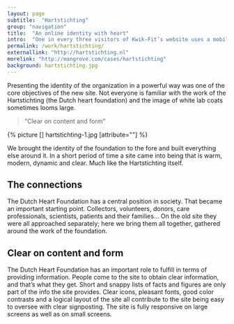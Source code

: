 ```yaml
---
layout: page
subtitle:  "Hartstichting"
group: "navigation"
title:  "An online identity with heart"
intro:  "One in every three visitors of Kwik-Fit’s website uses a mobile phone or tablet. Naturally optimising for the mobile visitors was one of the main priorities in the re-design of the website."
permalink: /work/hartstichting/
externallink: "http://hartstichting.nl"
morelink: "http://mangrove.com/cases/hartstichting"
background: hartstichting.jpg
---
```


Presenting the identity of the organization in a powerful way was one of the core objectives of the new site. Not everyone is familiar with the work of the Hartstichting (the Dutch heart foundation) and the image of white lab coats sometimes looms large. 


> “Clear on content and form”

<div class="img_wide">
{% picture [] hartstichting-1.jpg [attribute=""] %}
</div>

We brought the identity of the foundation to the fore and built everything else around it. In a short period of time a site came into being that is warm, modern, dynamic and clear. Much like the Hartstichting itself.

## The connections
 
The Dutch Heart Foundation has a central position in society. That became an important starting point. Collectors, volunteers, donors, care professionals, scientists, patients and their families... On the old site they were all approached separately; here we bring them all together, gathered around the work of the foundation.
 
 
## Clear on content and form
 
The Dutch Heart Foundation has an important role to fulfill in terms of providing information. People come to the site to obtain clear information, and that’s what they get. Short and snappy lists of facts and figures are only part of the info the site provides. Clear icons, pleasant fonts, good color contrasts and a logical layout of the site all contribute to the site being easy to oversee with clear signposting. The site is fully responsive on large screens as well as on small screens.



